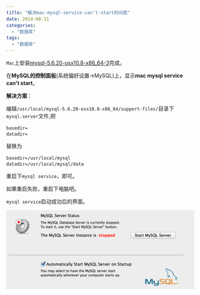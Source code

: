 ```yaml
---
title: "解决mac-mysql-service-can‘t-start的问题"
date: 2014-08-31
categories:
  - "数据库"
tags:
  - "数据库"
---
```

<!--more-->
`Mac`上安装[mysql-5.6.20-osx10.8-x86_64-3](http://dev.mysql.com/downloads/mysql/)完成。

<!--more-->

在**MySQL的控制面板**(系统偏好设置->MySQL)上，显示**mac mysql service can't start**。

**解决方案**：

编辑`/usr/local/mysql-5.6.20-osx10.8-x86_64/support-files/`目录下`mysql.server`文件,把

    basedir=
    datadir=
        
替换为

    basedir=/usr/local/mysql 
    datadir=/usr/local/mysql/data 
 
重启下`mysql service`，即可。

如果重启失败，重启下电脑吧。

`mysql service`启动成功后的界面。

![image](/images/post/2014-08-31-mac-mysql-service-can-not-start/mysql_service_ok.png)
